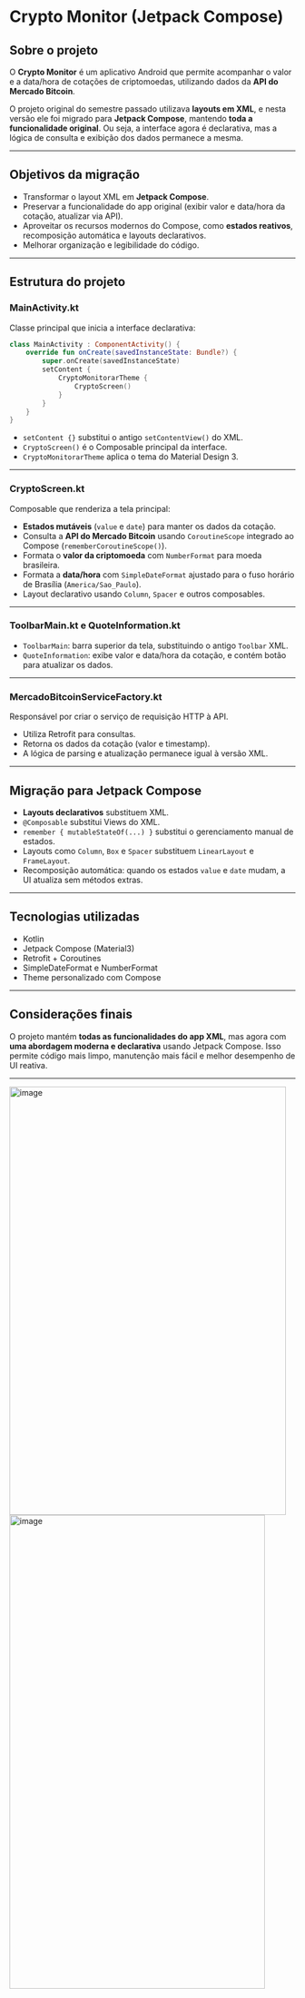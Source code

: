 # Crypto Monitor (Jetpack Compose)

## Sobre o projeto

O **Crypto Monitor** é um aplicativo Android que permite acompanhar o valor e a data/hora de cotações de criptomoedas, utilizando dados da **API do Mercado Bitcoin**.

O projeto original do semestre passado utilizava **layouts em XML**, e nesta versão ele foi migrado para **Jetpack Compose**, mantendo **toda a funcionalidade original**. Ou seja, a interface agora é declarativa, mas a lógica de consulta e exibição dos dados permanece a mesma.

---

## Objetivos da migração

* Transformar o layout XML em **Jetpack Compose**.
* Preservar a funcionalidade do app original (exibir valor e data/hora da cotação, atualizar via API).
* Aproveitar os recursos modernos do Compose, como **estados reativos**, recomposição automática e layouts declarativos.
* Melhorar organização e legibilidade do código.

---

## Estrutura do projeto

### MainActivity.kt

Classe principal que inicia a interface declarativa:

```kotlin
class MainActivity : ComponentActivity() {
    override fun onCreate(savedInstanceState: Bundle?) {
        super.onCreate(savedInstanceState)
        setContent {
            CryptoMonitorarTheme {
                CryptoScreen()
            }
        }
    }
}
```

* `setContent {}` substitui o antigo `setContentView()` do XML.
* `CryptoScreen()` é o Composable principal da interface.
* `CryptoMonitorarTheme` aplica o tema do Material Design 3.

---

### CryptoScreen.kt

Composable que renderiza a tela principal:

* **Estados mutáveis** (`value` e `date`) para manter os dados da cotação.
* Consulta a **API do Mercado Bitcoin** usando `CoroutineScope` integrado ao Compose (`rememberCoroutineScope()`).
* Formata o **valor da criptomoeda** com `NumberFormat` para moeda brasileira.
* Formata a **data/hora** com `SimpleDateFormat` ajustado para o fuso horário de Brasília (`America/Sao_Paulo`).
* Layout declarativo usando `Column`, `Spacer` e outros composables.

---

### ToolbarMain.kt e QuoteInformation.kt

* `ToolbarMain`: barra superior da tela, substituindo o antigo `Toolbar` XML.
* `QuoteInformation`: exibe valor e data/hora da cotação, e contém botão para atualizar os dados.

---

### MercadoBitcoinServiceFactory.kt

Responsável por criar o serviço de requisição HTTP à API.

* Utiliza Retrofit para consultas.
* Retorna os dados da cotação (valor e timestamp).
* A lógica de parsing e atualização permanece igual à versão XML.

---

## Migração para Jetpack Compose

* **Layouts declarativos** substituem XML.
* `@Composable` substitui Views do XML.
* `remember { mutableStateOf(...) }` substitui o gerenciamento manual de estados.
* Layouts como `Column`, `Box` e `Spacer` substituem `LinearLayout` e `FrameLayout`.
* Recomposição automática: quando os estados `value` e `date` mudam, a UI atualiza sem métodos extras.

---

## Tecnologias utilizadas

* Kotlin
* Jetpack Compose (Material3)
* Retrofit + Coroutines
* SimpleDateFormat e NumberFormat
* Theme personalizado com Compose

---

## Considerações finais

O projeto mantém **todas as funcionalidades do app XML**, mas agora com **uma abordagem moderna e declarativa** usando Jetpack Compose.
Isso permite código mais limpo, manutenção mais fácil e melhor desempenho de UI reativa.

---

<img width="487" height="755" alt="image" src="https://github.com/user-attachments/assets/5d7d10d0-2859-46c2-a030-ddf60f6d6ac4" />

<img width="450" height="835" alt="image" src="https://github.com/user-attachments/assets/6b2c36ec-2bfb-46fa-a764-e7512cdffc32" />


